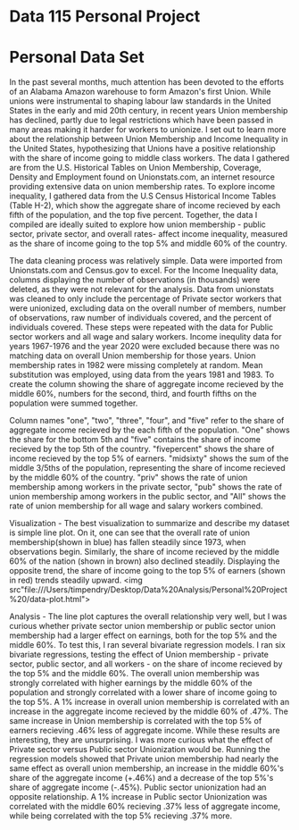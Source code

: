 # Data 115 Personal Project
# Personal Data Set 
In the past several months, much attention has been devoted to the efforts of an Alabama Amazon warehouse to form Amazon's first Union. While unions were instrumental to shaping labour law standards in the United States in the early and mid 20th century, in recent years Union membership has declined, partly due to legal restrictions which have been passed in many areas making it harder for workers to unionize. I set out to learn more about the relationship between Union Membership and Income Inequality in the United States, hypothesizing that Unions have a positive relationship with the share of income going to middle class workers. The data I gathered are from the U.S. Historical Tables on Union Membership, Coverage, Density and Employment found on Unionstats.com, an internet resource providing extensive data on union membership rates. To explore income inequality, I gathered data from the U.S Census Historical Income Tables (Table H-2), which show the aggregate share of income recieved by each fifth of the population, and the top five percent. Together, the data I compiled are ideally suited to explore how union membership - public sector, private sector, and overall rates- affect income inequality, measured as the share of income going to the top 5% and middle 60% of the country.

The data cleaning process was relatively simple. Data were imported from Unionstats.com and Census.gov to excel. For the Income Inequality data, columns displaying the number of observations (in thousands) were deleted, as they were not relevant for the analysis. Data from unionstats was cleaned to only include the percentage of Private sector workers that were unionized, excluding data on the overall number of members, number of observations, raw number of individuals covered, and the percent of individuals covered. These steps were repeated with the data for Public sector workers and all wage and salary workers. Income inequlity data for years 1967-1976 and the year 2020 were excluded because there was no matching data on overall Union membership for those years. Union membership rates in 1982 were missing completely at random. Mean substitution was employed, using data from the years 1981 and 1983. To create the column showing the share of aggregate income recieved by the middle 60%, numbers for the second, third, and fourth fifths on the population were summed together. 


Column names "one", "two", "three", "four", and "five" refer to the share of aggregate income recieved by the each fifth of the population. "One" shows the share for the bottom 5th and "five" contains the share of income recieved by the top 5th of the country. "fivepercent" shows the share of income recieved by the top 5% of earners. "midsixty" shows the sum of the middle 3/5ths of the population, representing the share of income recieved by the middle 60% of the country. "priv" shows the rate of union membership among workers in the private sector, "pub" shows the rate of union membership among workers in the public sector, and "All" shows the rate of union membership for all wage and salary workers combined. 


Visualization - The best visualization to summarize and describe my dataset is simple line plot. On it, one can see that the overall rate of union membership(shown in blue) has fallen steadily since 1973, when observations begin. Similarly, the share of income recieved by the middle 60% of the nation (shown in brown) also declined steadily. Displaying the opposite trend, the share of income going to the top 5% of earners (shown in red) trends steadily upward. 
<img src"file:///Users/timpendry/Desktop/Data%20Analysis/Personal%20Project%20/data-plot.html">


Analysis - The line plot captures the overall relationship very well, but I was curious whether private sector union membership or public sector union membership had a larger effect on earnings, both for the top 5% and the middle 60%. To test this, I ran several bivariate regression models. I ran six bivariate regressions, testing the effect of Union membership - private sector, public sector, and all workers - on the share of income recieved by the top 5% and the middle 60%. The overall union membership was strongly correlated with higher earnings by the middle 60% of the population and strongly correlated with a lower share of income going to the top 5%. A 1% increase in overall union membership is correlated with an increase in the aggregate income recieved by the middle 60% of .47%. The same increase in Union membership is correlated with the top 5% of earners recieving .46% less of aggregate income. 
While these results are interesting, they are unsurprising. I was more curious what the effect of Private sector versus Public sector Unionization would be. Running the regression models showed that Private union membership had nearly the same effect as overall union membership, an increase in the middle 60%'s share of the aggregate income (+.46%) and a decrease of the top 5%'s share of aggregate income (-.45%). Public sector unionization had an opposite relationship. A 1% increase in Public sector Unionization was correlated with the middle 60% recieving .37% less of aggregate income, while being correlated with the top 5% recieving .37% more. 


